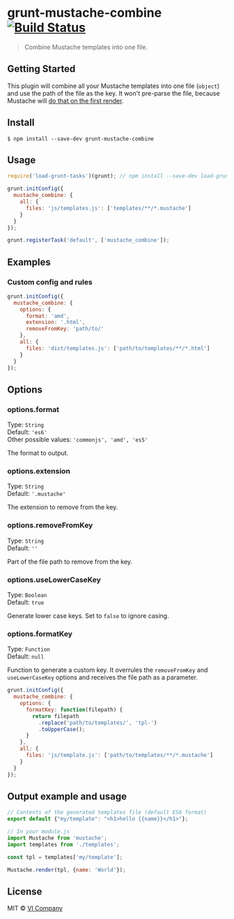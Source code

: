 # grunt-mustache-combine [![Build Status](https://travis-ci.org/vicompany/grunt-mustache-combine.svg?branch=master)](https://travis-ci.org/vicompany/grunt-mustache-combine)

> Combine Mustache templates into one file.

## Getting Started

This plugin will combine all your Mustache templates into one file (`object`) and use the path of the file as the key. It won't pre-parse the file, because Mustache will [do that on the first render](https://github.com/janl/mustache.js#pre-parsing-and-caching-templates).

## Install

```
$ npm install --save-dev grunt-mustache-combine
```

## Usage

```js
require('load-grunt-tasks')(grunt); // npm install --save-dev load-grunt-tasks

grunt.initConfig({
  mustache_combine: {
    all: {
      files: 'js/templates.js': ['templates/**/*.mustache']
    }
  }
});

grunt.registerTask('default', ['mustache_combine']);
```

## Examples

### Custom config and rules

```js
grunt.initConfig({
  mustache_combine: {
    options: {
      format: 'amd',
      extension: '.html',
      removeFromKey: 'path/to/'
    },
    all: {
      files: 'dist/templates.js': ['path/to/templates/**/*.html']
    }
  }
});
```

## Options

### options.format
Type: `String`  
Default: `'es6'`  
Other possible values: `'commonjs', 'amd', 'es5'`

The format to output.

### options.extension
Type: `String`  
Default: `'.mustache'`

The extension to remove from the key.

### options.removeFromKey
Type: `String`  
Default: `''`

Part of the file path to remove from the key.

### options.useLowerCaseKey
Type: `Boolean`  
Default: `true`

Generate lower case keys. Set to `false` to ignore casing.

### options.formatKey
Type: `Function`  
Default: `null`

Function to generate a custom key. It overrules the `removeFromKey` and `useLowerCaseKey` options and receives the file path as a parameter.

```js
grunt.initConfig({
  mustache_combine: {
    options: {
      formatKey: function(filepath) {
        return filepath
          .replace('path/to/templates/', 'tpl-')
          .toUpperCase();
      }
    },
    all: {
      files: 'js/template.js': ['path/to/templates/**/*.mustache']
    }
  }
});
```

## Output example and usage

```js
// Contents of the generated templates file (default ES6 format)
export default {"my/template": "<h1>hello {{name}}</h1>"};

// In your module.js
import Mustache from 'mustache';
import templates from './templates';

const tpl = templates['my/template'];

Mustache.render(tpl, {name: 'World'});
```

## License

MIT © [VI Company](http://vicompany.nl)